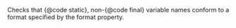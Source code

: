 Checks that {\@code static}, non-{\@code final} variable names conform
to a format specified by the format property.
